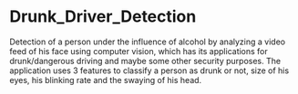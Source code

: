 # Drunk_Driver_Detection
Detection of a person under the influence of alcohol by analyzing a video feed of his face using computer vision, which has its applications for drunk/dangerous driving and maybe some other security purposes. The application uses 3 features to classify a person as drunk or not, size of his eyes, his blinking rate and the swaying of his head.
